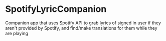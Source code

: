 # SpotifyLyricCompanion
Companion app that uses Spotify API to grab lyrics of signed in user if they aren't provided by Spotify, and find/make translations for them while they are playing
